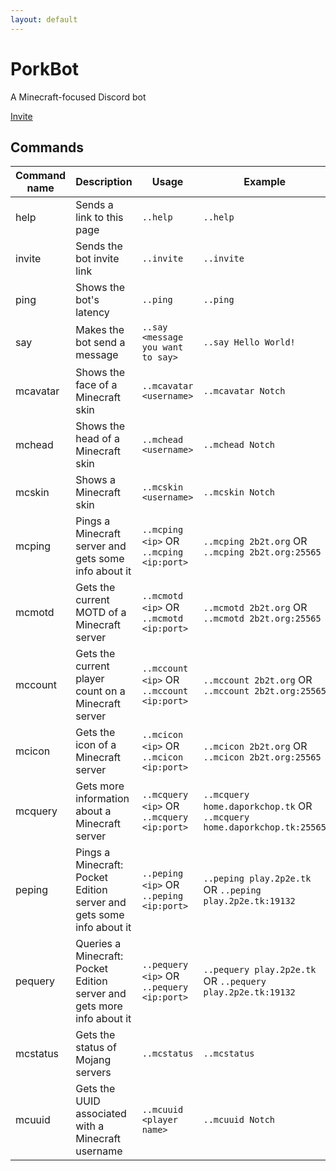 ```yaml
---
layout: default
---
```


# PorkBot
A Minecraft-focused Discord bot

[Invite](https://discordapp.com/oauth2/authorize?client_id=287894637165936640&scope=bot&permissions=8)

## Commands

| Command name | Description                                                            | Usage                                     | Example                                                                | Note                                                          |
|--------------|------------------------------------------------------------------------|-------------------------------------------|------------------------------------------------------------------------|---------------------------------------------------------------|
| help         | Sends a link to this page                                              | `..help`                                  | `..help`                                                               |                                                               |
| invite       | Sends the bot invite link                                              | `..invite`                                | `..invite`                                                             |                                                               |
| ping         | Shows the bot's latency                                                | `..ping`                                  | `..ping`                                                               |                                                               |
| say          | Makes the bot send a message                                           | `..say <message you want to say>`         | `..say Hello World!`                                                   |                                                               |
| mcavatar     | Shows the face of a Minecraft skin                                     | `..mcavatar <username>`                   | `..mcavatar Notch`                                                     | Also works with UUID instead of username                      |
| mchead       | Shows the head of a Minecraft skin                                     | `..mchead <username>`                     | `..mchead Notch`                                                       | Also works with UUID instead of username                      |
| mcskin       | Shows a Minecraft skin                                                 | `..mcskin <username>`                     | `..mcskin Notch`                                                       | Also works with UUID instead of username                      |
| mcping       | Pings a Minecraft server and gets some info about it                   | `..mcping <ip>` OR `..mcping <ip:port>`   | `..mcping 2b2t.org` OR `..mcping 2b2t.org:25565`                       |                                                               |
| mcmotd       | Gets the current MOTD of a Minecraft server                            | `..mcmotd <ip>` OR `..mcmotd <ip:port>`   | `..mcmotd 2b2t.org` OR `..mcmotd 2b2t.org:25565`                       |                                                               |
| mccount      | Gets the current player count on a Minecraft server                    | `..mccount <ip>` OR `..mccount <ip:port>` | `..mccount 2b2t.org` OR `..mccount 2b2t.org:25565`                     |                                                               |
| mcicon       | Gets the icon of a Minecraft server                                    | `..mcicon <ip>` OR `..mcicon <ip:port>`   | `..mcicon 2b2t.org` OR `..mcicon 2b2t.org:25565`                       |                                                               |
| mcquery      | Gets more information about a Minecraft server                         | `..mcquery <ip>` OR `..mcquery <ip:port>` | `..mcquery home.daporkchop.tk` OR `..mcquery home.daporkchop.tk:25565` | Only works if `enable-query` is `true` in `server.properties` |
| peping       | Pings a Minecraft: Pocket Edition server and gets some info about it   | `..peping <ip>` OR `..peping <ip:port>`   | `..peping play.2p2e.tk` OR `..peping play.2p2e.tk:19132`               |                                                               |
| pequery      | Queries a Minecraft: Pocket Edition server and gets more info about it | `..pequery <ip>` OR `..pequery <ip:port>` | `..pequery play.2p2e.tk` OR `..pequery play.2p2e.tk:19132`             | Only works if `enable-query` is `true` in `server.properties` |
| mcstatus     | Gets the status of Mojang servers                                      | `..mcstatus`                              | `..mcstatus`                                                           |                                                               |
| mcuuid       | Gets the UUID associated with a Minecraft username                     | `..mcuuid <player name>`                  | `..mcuuid Notch`                                                       |                                                               |tch`                                                       |                                                               |
